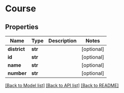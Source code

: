 # Course

## Properties
Name | Type | Description | Notes
------------ | ------------- | ------------- | -------------
**district** | **str** |  | [optional] 
**id** | **str** |  | [optional] 
**name** | **str** |  | [optional] 
**number** | **str** |  | [optional] 

[[Back to Model list]](../README.md#documentation-for-models) [[Back to API list]](../README.md#documentation-for-api-endpoints) [[Back to README]](../README.md)

